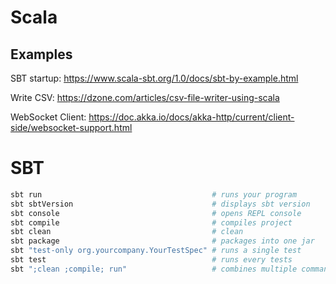 # Scala

## Examples

SBT startup: <https://www.scala-sbt.org/1.0/docs/sbt-by-example.html>

Write CSV: <https://dzone.com/articles/csv-file-writer-using-scala>

WebSocket Client: <https://doc.akka.io/docs/akka-http/current/client-side/websocket-support.html>

# SBT

```bash
sbt run                                      # runs your program
sbt sbtVersion                               # displays sbt version
sbt console                                  # opens REPL console
sbt compile                                  # compiles project
sbt clean                                    # clean
sbt package                                  # packages into one jar
sbt "test-only org.yourcompany.YourTestSpec" # runs a single test
sbt test                                     # runs every tests
sbt ";clean ;compile; run"                   # combines multiple commands in a single invocation
```
